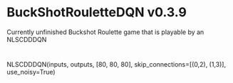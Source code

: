 # BuckShotRouletteDQN v0.3.9
Currently unfinished Buckshot Roulette game that is playable by an NLSCDDDQN
#
NLSCDDDQN(inputs, outputs, [80, 80, 80], skip_connections=[(0,2), (1,3)], use_noisy=True)

